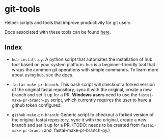 # git-tools

Helper scripts and tools that improve productivity for git users.

Docs associated with these tools can be found [here](https://docs.fast.ai/dev/git.html).

## Index

- `hub-install.py`: A python script that automates the installation of hub tool based on your system platform. `hub` is a beginner-friendly tool that wraps the common git operations with simple commands. To learn more about using `hub`, see the [docs](https://hub.github.com/hub.1.html).

- `fastai-make-pr-branch`: This bash script will checkout a forked version of the original fastai repository, sync it with the original, create a new branch and set it up for a PR. **Windows users** need to use the `fastai-make-pr-branch-py` script, which currently requires the user to have a github token configured.
  
- `github-make-pr-branch`: Generic script to checkout a forked version of the original fastai repository, sync it with the original, create a new branch and set it up for a PR. (TODO: needs to be created from `fastai-make-pr-branch` and `fastai-make-pr-branch-py.)

